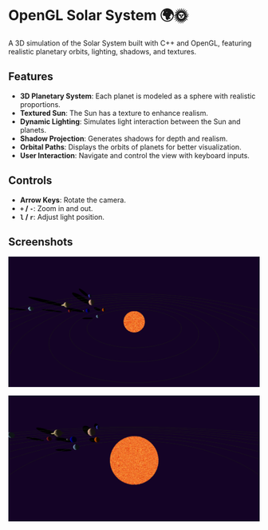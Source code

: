 # OpenGL Solar System 🌍🌞

A 3D simulation of the Solar System built with C++ and OpenGL, featuring realistic planetary orbits, lighting, shadows, and textures.

## Features
- **3D Planetary System**: Each planet is modeled as a sphere with realistic proportions.
- **Textured Sun**: The Sun has a texture to enhance realism.
- **Dynamic Lighting**: Simulates light interaction between the Sun and planets.
- **Shadow Projection**: Generates shadows for depth and realism.
- **Orbital Paths**: Displays the orbits of planets for better visualization.
- **User Interaction**: Navigate and control the view with keyboard inputs.

## Controls
- **Arrow Keys**: Rotate the camera.
- **`+` / `-`**: Zoom in and out.
- **`l` / `r`**: Adjust light position.

## Screenshots
![Solar System](screenshots/screenshot1.png)

![Sun and Planets](screenshots/screenshot2.png)
